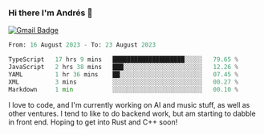 ### Hi there I'm Andrés :lemon:

[![Gmail Badge](https://img.shields.io/badge/-gmail-c14438?style=flat-square&logo=Gmail&logoColor=white&link=mailto:houshuai0816@gmail.com)](mailto:ahduvvuri@gmail.com)

<!--START_SECTION:waka-->

```python
From: 16 August 2023 - To: 23 August 2023

TypeScript   17 hrs 9 mins   ████████████████████░░░░░   79.65 %
JavaScript   2 hrs 38 mins   ███░░░░░░░░░░░░░░░░░░░░░░   12.26 %
YAML         1 hr 36 mins    ██░░░░░░░░░░░░░░░░░░░░░░░   07.45 %
XML          3 mins          ░░░░░░░░░░░░░░░░░░░░░░░░░   00.27 %
Markdown     1 min           ░░░░░░░░░░░░░░░░░░░░░░░░░   00.10 %
```

<!--END_SECTION:waka-->

I love to code, and I'm currently working on AI and music stuff, as well as other ventures. I tend to like to do backend work, but am starting to dabble in front end. Hoping to get into Rust and C++ soon!
